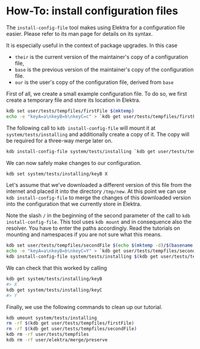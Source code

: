 # How-To: install configuration files

The `install-config-file` tool makes using Elektra for a configuration file easier.
Please refer to its man page for details on its syntax.

It is especially useful in the context of package upgrades. In this case

- `their` is the current version of the maintainer's copy of a configuration file,
- `base` is the previous version of the maintainer's copy of the configuration file.
- `our` is the user's copy of the configuration file, derived from `base`

First of all, we create a small example configuration file.
To do so, we first create a temporary file and store its location in Elektra.

```sh
kdb set user/tests/tempfiles/firstFile $(mktemp)
echo -e "keyA=a\nkeyB=b\nkeyC=c" > `kdb get user/tests/tempfiles/firstFile`
```

The following call to `kdb install-config-file` will mount it at `system/tests/installing` and additionally create a copy of it.
The copy will be required for a three-way merge later on.

```sh
kdb install-config-file system/tests/installing `kdb get user/tests/tempfiles/firstFile` ini
```

We can now safely make changes to our configuration.

```sh
kdb set system/tests/installing/keyB X
```

Let's assume that we've downloaded a different version of this file from the internet and placed it into the directory `/tmp/new`.
At this point we can use `kdb install-config-file` to merge the changes of this downloaded version into the configuration that we currently store in Elektra.

Note the slash `/` in the beginning of the second parameter of the call to `kdb install-config-file`.
This tool uses `kdb mount` and in consequence also the resolver.
You have to enter the paths accordingly.
Read the tutorials on mounting and namespaces if you are not sure what this means.

```sh
kdb set user/tests/tempfiles/secondFile $(echo $(mktemp -d)/$(basename $(kdb get user/tests/tempfiles/firstFile)))
echo -e "keyA=a\nkeyB=b\nkeyC=Y" > `kdb get user/tests/tempfiles/secondFile`
kdb install-config-file system/tests/installing $(kdb get user/tests/tempfiles/secondFile) ini
```

We can check that this worked by calling

```sh
kdb get system/tests/installing/keyB
#> X
kdb get system/tests/installing/keyC
#> Y
```

Finally, we use the following commands to clean up our tutorial.

```sh
kdb umount system/tests/installing
rm -rf $(kdb get user/tests/tempfiles/firstFile)
rm -rf $(kdb get user/tests/tempfiles/secondFile)
kdb rm -rf user/tests/tempfiles
kdb rm -rf user/elektra/merge/preserve
```
